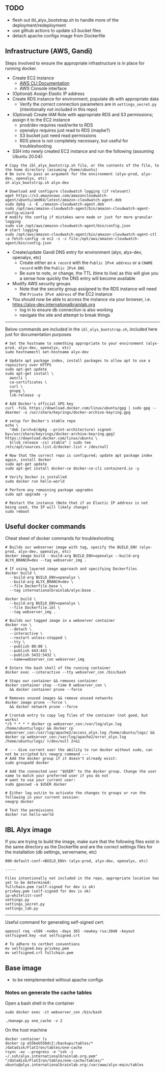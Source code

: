## TODO
* flesh out ibl_alyx_bootstrap.sh to handle more of the deployment/redeployment
* use github actions to update s3 bucket files
* detach apache configs image from Dockerfile

## Infrastructure (AWS, Gandi)
Steps involved to ensure the appropriate infrastructure is in place for running docker.

* Create EC2 instance
  * [AWS CLI Documentation](https://docs.aws.amazon.com/cli/latest/userguide/cli-chap-services.html)
  * AWS Console interface
* (Optional) Assign Elastic IP address
* Create RDS instance for environment, populate db with appropriate data 
  * Verify the correct connection parameters are in `settings_secret.py` (intentionally not included in this repo)
* (Optional) Create IAM Role with appropriate RDS and S3 permissions; assign it to the EC2 instance
  * prod/dev requires read/write to RDS
  * openalyx requires just read to RDS (maybe?)
  * S3 bucket just need read permissions
  * RDS piece is not completely necessary, but useful for troubleshooting
* SSH into newly created EC2 instance and run the following (assuming Ubuntu 20.04):
```shell
# Copy the ibl_alyx_bootstrip.sh file, or the contents of the file, to the home directory (assuming /home/ubuntu)
# Be sure to pass an argument for the environment (alyx-prod, alyx-dev, openalyx, etc)
sh alyx_bootstrip.sh alyx-dev

# Download and configure cloudwatch logging (if relevant)
wget https://s3.amazonaws.com/amazoncloudwatch-agent/ubuntu/amd64/latest/amazon-cloudwatch-agent.deb
sudo dpkg -i -E ./amazon-cloudwatch-agent.deb
sudo /opt/aws/amazon-cloudwatch-agent/bin/amazon-cloudwatch-agent-config-wizard
# modify the config if mistakes were made or just for more granular logging
sudo vim /opt/aws/amazon-cloudwatch-agent/bin/config.json
# start logging
sudo /opt/aws/amazon-cloudwatch-agent/bin/amazon-cloudwatch-agent-ctl -a fetch-config -m ec2 -s -c file:/opt/aws/amazon-cloudwatch-agent/bin/config.json
```
* Create/update Gandi DNS entry for environment (alyx, alyx-dev, openalyx, etc)
  * Create either an `A record` with the `Public IPv4 address` or a `CNAME record` with the `Public IPv4 DNS`
  * Be sure to note, or change, the TTL (time to live) as this will give you a sense how quickly the DNS entry will become available
* Modify AWS security groups
  * Note that the security group assigned to the RDS instance will need the `Private IPv4 address` of the EC2 instance
* You should now be able to access the instance via your browser, i.e. https://alyx-dev.internationalbrainlab.org
  * log in to ensure db connection is also working
  * navigate the site and attempt to break things
---
Below commands are included in the `ibl_alyx_bootstrap.sh`, included here just for documentation purposes
```shell
# Set the hostname to something appropriate to your environment (alyx-prod, alyx-dev, openalyx, etc)
sudo hostnamectl set-hostname alyx-dev

# Update apt package index, install packages to allow apt to use a repository over HTTPS
sudo apt-get update
sudo apt-get install \
  awscli \
  ca-certificates \
  curl \
  gnupg \
  lsb-release -y

# Add Docker's official GPG key 
curl -fsSL https://download.docker.com/linux/ubuntu/gpg | sudo gpg --dearmor -o /usr/share/keyrings/docker-archive-keyring.gpg

# setup for Docker's stable repo
echo \
  "deb [arch=$(dpkg --print-architecture) signed-by=/usr/share/keyrings/docker-archive-keyring.gpg] https://download.docker.com/linux/ubuntu \
  $(lsb_release -cs) stable" | sudo tee /etc/apt/sources.list.d/docker.list > /dev/null

# Now that the correct repo is configured; update apt package index again, install docker
sudo apt-get update
sudo apt-get install docker-ce docker-ce-cli containerd.io -y

# Verify Docker is installed
sudo docker run hello-world

# Perform any remaining package upgrades
sudo apt upgrade -y

# Restart the instance (Note that if an Elastic IP address is not being used, the IP will likely change)
sudo reboot
```

## Useful docker commands 

Cheat sheet of docker commands for troubleshooting
```shell
# Builds our webserver image with tag, specify the BUILD_ENV (alyx-prod, alyx-dev, openalyx, etc)
docker image build --build-arg BUILD_ENV=openalyx --build-arg ALYX_BRANCH=dev --tag webserver_img .

# If using layered image approach and specifying Dockerfiles
docker build \
  --build-arg BUILD_ENV=openalyx \
  --build-arg ALYX_BRANCH=dev \
  --file Dockerfile.base \
  --tag internationalbrainlab/alyx:base .

docker build \
  --build-arg BUILD_ENV=openalyx \
  --file Dockerfile.ibl \
  --tag webserver_img .

# Builds our tagged image in a webserver container
docker run \
  --detach \
  --interactive \
  --restart unless-stopped \
  --tty \
  --publish 80:80 \
  --publish 443:443 \
  --publish 5432:5432 \
  --name=webserver_con webserver_img

# Enters the bash shell of the running container
docker exec --interactive --tty webserver_con /bin/bash

# Stops our container && removes container 
docker container stop --time 0 webserver_con \
  && docker container prune --force

# Removes unused images && remove unused networks
docker image prune --force \
  && docker network prune --force

# Crontab entry to copy log files of the container (not good, but works)
*/5 * * * * docker cp webserver_con:/var/log/alyx.log /home/ubuntu/logs/ && docker cp webserver_con:/var/log/apache2/access_alyx.log /home/ubuntu/logs/ && docker cp webserver_con:/var/log/apache2/error_alyx.log /home/ubuntu/logs/ >/dev/null 2>&1

# --- Give current user the ability to run docker without sudo, can not be scripted b/c newgrp command --- 
# Add the docker group if it doesn't already exist:
sudo groupadd docker

# Add the connected user "$USER" to the docker group. Change the user name to match your preferred user if you do not 
# want to use your current user:
sudo gpasswd -a $USER docker

# Either log out/in to activate the changes to groups or run the following in your current session:
newgrp docker

# Test the permissions
docker run hello-world

```

## IBL Alyx image

If you are trying to build the image, make sure that the following files exist in the same directory as the Dockerfile 
and are the correct settings files for the installation (db settings, servername, etc)
```
000-default-conf-<BUILD_ENV> (alyx-prod, alyx-dev, openalyx, etc)

-----

Files intentionally not included in the repo, appropriate location has yet to be determined:
fullchain.pem (self-signed for dev is ok)
privkey.pem (self-signed for dev is ok)
ip-whitelist-conf
settings.py
settings_secret.py
settings_lab.py
```
---
Useful command for generating self-signed cert:
```shell
openssl req -x509 -nodes -days 365 -newkey rsa:2048 -keyout selfsigned.key -out selfsigned.crt

# To adhere to certbot conventions
mv selfsigned.key privkey.pem
mv selfsigned.crt fullchain.pem
```


## Base image

* to be reimplemented without apache configs

### Notes on generate the cache tables

Open a bash shell in the container
```shell
sudo docker exec -it webserver_con /bin/bash
```

```shell
./manage.py one_cache -v 2
```

On the host machine
```shell
docker container ls
docker cp e556eb550dc2:/backups/tables/* /datadisk/FlatIron/tables/one-cache
rsync -av --progress -e "ssh -i ~/.ssh/alyx.internationalbrainlab.org.pem" "/datadisk/FlatIron/tables/one-cache/tables/" ubuntu@alyx.internationalbrainlab.org:/var/www/alyx-main/tables
```
